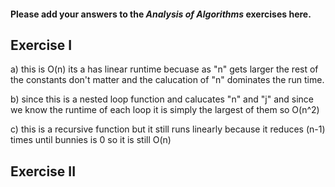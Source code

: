 #### Please add your answers to the ***Analysis of  Algorithms*** exercises here.

## Exercise I

a) this is O(n) its a has linear runtime becuase as "n" gets larger the rest of the constants don't matter and the calucation of "n" dominates the run time.


b) since this is a nested loop function and calucates "n" and "j" and since we know the runtime of each loop it is simply the largest of them so O(n^2)


c) this is a recursive function but it still runs linearly because it reduces (n-1) times until bunnies is 0 so it is still O(n)

## Exercise II


